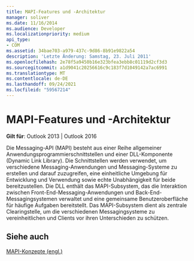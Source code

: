 ```yaml
---
title: MAPI-Features und -Architektur
manager: soliver
ms.date: 11/16/2014
ms.audience: Developer
ms.localizationpriority: medium
api_type:
- COM
ms.assetid: 34bae703-a979-437c-9d86-8b91e9822a54
description: 'Letzte Änderung: Samstag, 23. Juli 2011'
ms.openlocfilehash: 2e78f5a9450b16e323bfea3ebb8c01119d2cf3d3
ms.sourcegitcommit: a1d9041c20256616c9c183f7d1049142a7ac6991
ms.translationtype: MT
ms.contentlocale: de-DE
ms.lasthandoff: 09/24/2021
ms.locfileid: "59567214"
---
```

# <a name="mapi-features-and-architecture"></a>MAPI-Features und -Architektur

  
  
**Gilt für**: Outlook 2013 | Outlook 2016 
  
Die Messaging-API (MAPI) besteht aus einer Reihe allgemeiner Anwendungsprogrammierschnittstellen und einer DLL-Komponente (Dynamic Link Library). Die Schnittstellen werden verwendet, um verschiedene Messaging-Anwendungen und Messaging-Systeme zu erstellen und darauf zuzugreifen, eine einheitliche Umgebung für Entwicklung und Verwendung sowie echte Unabhängigkeit für beide bereitzustellen. Die DLL enthält das MAPI-Subsystem, das die Interaktion zwischen Front-End-Messaging-Anwendungen und Back-End-Messagingsystemen verwaltet und eine gemeinsame Benutzeroberfläche für häufige Aufgaben bereitstellt. Das MAPI-Subsystem dient als zentrale Clearingstelle, um die verschiedenen Messagingsysteme zu vereinheitlichen und Clients vor ihren Unterschieden zu schützen.
  
## <a name="see-also"></a>Siehe auch



[MAPI-Konzepte (engl.)](mapi-concepts.md)

